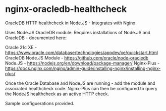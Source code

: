 # nginx-oracledb-healthcheck
OracleDB HTTP healthcheck in Node.JS - Integrates with Nginx

Uses Node.JS OracleDB module. Requires installations of Node.JS and OracleDB - documented here:

Oracle 21c XE - https://www.oracle.com/database/technologies/appdev/xe/quickstart.html
OracleDB Node.JS Module - https://github.com/oracle/node-oracledb
Node.JS - https://nodejs.org/en/download/package-manager/
Nginx-Plus - https://docs.nginx.com/nginx/admin-guide/installing-nginx/installing-nginx-plus/

Once the Oracle Database and NodeJS are running - add the module and associated healthcheck code. 
Nginx-Plus can then be configured to query the NodeJS healthcheck as an active HTTP check.

Sample configuerations provided.
